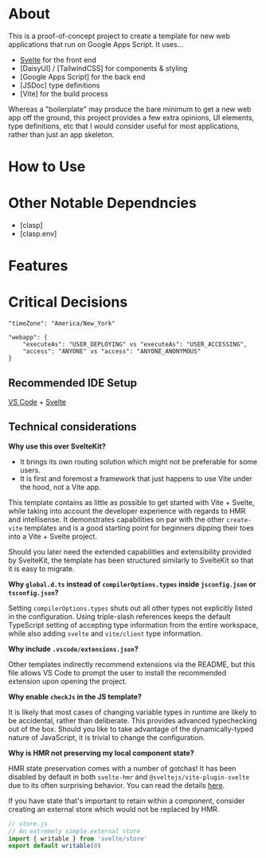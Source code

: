 
# About

This is a proof-of-concept project to create a template for new web
applications that run on Google Apps Script. It uses...

- [Svelte](https://marketplace.visualstudio.com/items?itemName=svelte.svelte-vscode) for the front end
- [DaisyUI] / [TailwindCSS] for components & styling
- [Google Apps Script] for the back end
- [JSDoc] type definitions
- [Vite] for the build process

Whereas a "boilerplate" may produce the bare minimum to get a new web app off
the ground, this project provides a few extra opinions, UI elements, type definitions, etc that I would consider useful for most applications, rather than just an app skeleton.

# How to Use

# Other Notable Dependncies

- [clasp]
- [clasp.env]

# Features


# Critical Decisions

```
"timeZone": "America/New_York"
```
```
"webapp": {
    "executeAs": "USER_DEPLOYING" vs "executeAs": "USER_ACCESSING",
    "access": "ANYONE" vs "access": "ANYONE_ANONYMOUS"
}
```

## Recommended IDE Setup

[VS Code](https://code.visualstudio.com/) + [Svelte](https://marketplace.visualstudio.com/items?itemName=svelte.svelte-vscode)

## Technical considerations

**Why use this over SvelteKit?**

- It brings its own routing solution which might not be preferable for some users.
- It is first and foremost a framework that just happens to use Vite under the hood, not a Vite app.

This template contains as little as possible to get started with Vite + Svelte, while taking into account the developer experience with regards to HMR and intellisense. It demonstrates capabilities on par with the other `create-vite` templates and is a good starting point for beginners dipping their toes into a Vite + Svelte project.

Should you later need the extended capabilities and extensibility provided by SvelteKit, the template has been structured similarly to SvelteKit so that it is easy to migrate.

**Why `global.d.ts` instead of `compilerOptions.types` inside `jsconfig.json` or `tsconfig.json`?**

Setting `compilerOptions.types` shuts out all other types not explicitly listed in the configuration. Using triple-slash references keeps the default TypeScript setting of accepting type information from the entire workspace, while also adding `svelte` and `vite/client` type information.

**Why include `.vscode/extensions.json`?**

Other templates indirectly recommend extensions via the README, but this file allows VS Code to prompt the user to install the recommended extension upon opening the project.

**Why enable `checkJs` in the JS template?**

It is likely that most cases of changing variable types in runtime are likely to be accidental, rather than deliberate. This provides advanced typechecking out of the box. Should you like to take advantage of the dynamically-typed nature of JavaScript, it is trivial to change the configuration.

**Why is HMR not preserving my local component state?**

HMR state preservation comes with a number of gotchas! It has been disabled by default in both `svelte-hmr` and `@sveltejs/vite-plugin-svelte` due to its often surprising behavior. You can read the details [here](https://github.com/sveltejs/svelte-hmr/tree/master/packages/svelte-hmr#preservation-of-local-state).

If you have state that's important to retain within a component, consider creating an external store which would not be replaced by HMR.

```js
// store.js
// An extremely simple external store
import { writable } from 'svelte/store'
export default writable(0)
```
